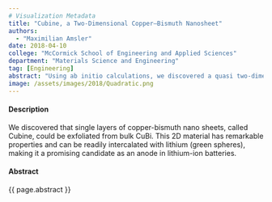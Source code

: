 ```yaml
---
# Visualization Metadata
title: "Cubine, a Two-Dimensional Copper–Bismuth Nanosheet"
authors:
  - "Maximilian Amsler"
date: 2018-04-10
college: "McCormick School of Engineering and Applied Sciences"
department: "Materials Science and Engineering"
tag: [Engineering]
abstract: "Using ab initio calculations, we discovered a quasi two-dimensional copper–bismuth nano sheet, which we call cubine. According to our predictions, single layers of cubine can be isolated from the recently reported high-pressure CuBi bulk material at an extremely low energetic cost, comparable to values to separate single layers of graphene from graphite. Our calculations suggest that cubine has remarkable electronic and electrochemical properties: It is a superconductor with a moderate electron–phonon coupling λ = 0.5, leading to Tc ≈ 1 K, and can be readily intercalated with lithium with a high diffusibility, rendering it a promising candidate material to boost the rate capacity of current electrodes in lithium-ion batteries."
image: /assets/images/2018/Quadratic.png
---
```

#### Description
We discovered that single layers of copper-bismuth nano sheets, called Cubine, could be exfoliated from bulk CuBi. This 2D material has remarkable properties and can be readily intercalated with lithium (green spheres), making it a promising candidate as an anode in lithium-ion batteries.

#### Abstract
{{ page.abstract }}
